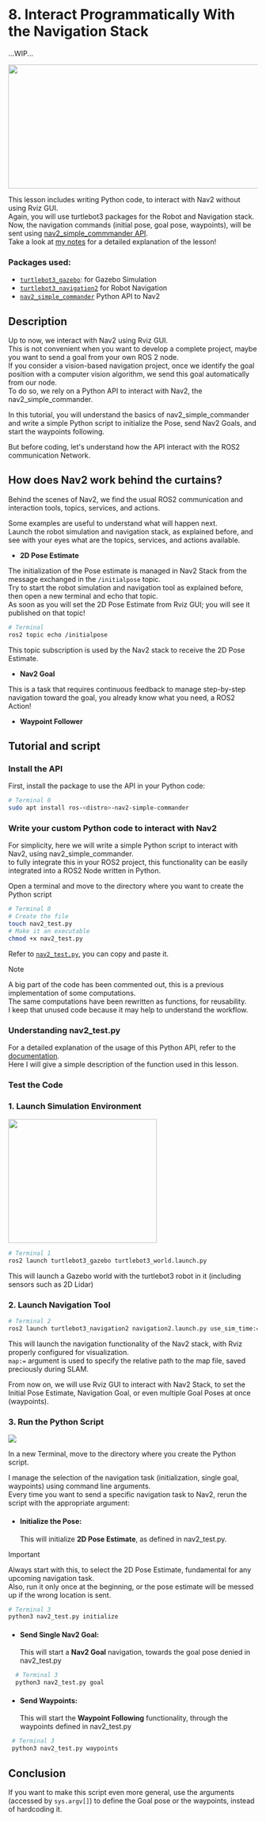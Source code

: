 # 8. Interact Programmatically With the Navigation Stack
...WIP...

<image height=250, width = 800, src=https://github.com/user-attachments/assets/21105b70-3012-448a-b219-b54b236be8e8>

This lesson includes writing Python code, to interact with Nav2 without using Rviz GUI.<br/> 
Again, you will use turtlebot3 packages for the Robot and Navigation stack.<br/>
Now, the navigation commands (initial pose, goal pose, waypoints), will be sent using [nav2_simple_commmander API](https://docs.nav2.org/commander_api/index.html). <br/>
Take a look at [my notes](https://github.com/AlePuglisi/navigation-learning/blob/main/nav2-course/8-nav2-interaction/Lesson8_CommanderAPI.pdf) for a detailed explanation of the lesson!

### Packages used:
- [``turtlebot3_gazebo``](https://github.com/ROBOTIS-GIT/turtlebot3_simulations/tree/main/turtlebot3_gazebo): for Gazebo Simulation
- [``turtlebot3_navigation2``](https://github.com/ROBOTIS-GIT/turtlebot3/tree/main/turtlebot3_navigation2) for Robot Navigation
- [``nav2_simple_commander``](https://github.com/ros-navigation/navigation2/tree/main/nav2_simple_commander) Python API to Nav2
  
## Description 

Up to now, we interact with Nav2 using Rviz GUI. <br/>
This is not convenient when you want to develop a complete project, maybe you want to send a goal from your own ROS 2 node. <br/>
If you consider a vision-based navigation project, once we identify the goal position with a computer vision algorithm, we send this goal automatically from our node. <br/>
To do so, we rely on a Python API to interact with Nav2, the nav2_simple_commander. <br/>

In this tutorial, you will understand the basics of nav2_simple_commander and write a simple Python script to initialize the Pose, send Nav2 Goals, and start the waypoints following. <br/>

But before coding, let's understand how the API interact with the ROS2 communication Network.


## How does Nav2 work behind the curtains? 

Behind the scenes of Nav2, we find the usual ROS2 communication and interaction tools, topics, services, and actions.<br/>

Some examples are useful to understand what will happen next. <br/>
Launch the robot simulation and navigation stack, as explained before, and see with your eyes what are the topics, services, and actions available. <br/>

- **2D Pose Estimate**<br/>

The initialization of the Pose estimate is managed in Nav2 Stack from the message exchanged in the ``/initialpose`` topic.<br/>
Try to start the robot simulation and navigation tool as explained before, then open a new terminal and echo that topic. <br/>
As soon as you will set the 2D Pose Estimate from Rviz GUI; you will see it published on that topic! <br/>
```bash
# Terminal 
ros2 topic echo /initialpose
```

This topic subscription is used by the Nav2 stack to receive the 2D Pose Estimate. 

- **Nav2 Goal**<br/>

This is a task that requires continuous feedback to manage step-by-step navigation toward the goal, you already know what you need, a ROS2 Action! <br/>


- **Waypoint Follower**<br/>


## Tutorial and script

### Install the API
First, install the package to use the API in your Python code:

```bash
# Terminal 0
sudo apt install ros-<distro>-nav2-simple-commander 
```

### Write your custom Python code to interact with Nav2

For simplicity, here we will write a simple Python script to interact with Nav2, using nav2_simple_commander.<br/>
to fully integrate this in your ROS2 project, this functionality can be easily integrated into a ROS2 Node written in Python. <br/>

Open a terminal and move to the directory where you want to create the Python script

```bash
# Terminal 0
# Create the file
touch nav2_test.py
# Make it an executable
chmod +x nav2_test.py
```

Refer to [``nav2_test.py``](https://github.com/AlePuglisi/navigation-learning/blob/main/nav2-course/8-nav2-interaction/nav2_test.py), you can copy and paste it.<br/>

> [!NOTE]
> A big part of the code has been commented out, this is a previous implementation of some computations.<br/> 
> The same computations have been rewritten as functions, for reusability. <br/>
> I keep that unused code because it may help to understand the workflow. <br/>

### Understanding nav2_test.py

For a detailed explanation of the usage of this Python API, refer to the [documentation](https://docs.nav2.org/commander_api/index.html). <br/>
Here I will give a simple description of the function used in this lesson. 


### Test the Code
### 1. Launch Simulation Environment
<image width=300 height=250 src=https://github.com/user-attachments/assets/5721b386-5d3f-4796-8e00-e7a3e1720bf2>

```bash
# Terminal 1
ros2 launch turtlebot3_gazebo turtlebot3_world.launch.py
```
This will launch a Gazebo world with the turtlebot3 robot in it (including sensors such as 2D Lidar)  

### 2. Launch Navigation Tool 
```bash
# Terminal 2
ros2 launch turtlebot3_navigation2 navigation2.launch.py use_sim_time:=True map:=<relative_path/map_name.yaml>
```
This will launch the navigation functionality of the Nav2 stack, with Rviz properly configured for visualization. <br/>
``map:=`` argument is used to specify the relative path to the map file, saved preciously during SLAM. 

From now on, we will use Rviz GUI to interact with Nav2 Stack, to set the Initial Pose Estimate, Navigation Goal, or even multiple Goal Poses at once (waypoints). 

### 3. Run the Python Script
<image src=https://github.com/user-attachments/assets/fa6e8698-ae4f-4652-9136-8381cdb02011>

In a new Terminal, move to the directory where you create the Python script. <br/>

I manage the selection of the navigation task (initialization, single goal, waypoints) using command line arguments. <br/>
Every time you want to send a specific navigation task to Nav2, rerun the script with the appropriate argument: <br/>

  - #### Initialize the Pose:
  
    This will initialize **2D Pose Estimate**, as defined in nav2_test.py.<br/>
  
  > [!IMPORTANT]
  > Always start with this, to select the 2D Pose Estimate, fundamental for any upcoming navigation task. <br/>
  > Also, run it only once at the beginning, or the pose estimate will be messed up if the wrong location is sent. <br/>
    
  ```bash
  # Terminal 3
  python3 nav2_test.py initialize 
  ```

  - #### Send Single Nav2 Goal:
  
    This will start a **Nav2 Goal** navigation, towards the goal pose denied in nav2_test.py


   ```bash
     # Terminal 3
     python3 nav2_test.py goal 
   ```
  
  - #### Send Waypoints:
    
    This will start the **Waypoint Following** functionality, through the waypoints defined in nav2_test.py
    
   ```bash
    # Terminal 3
    python3 nav2_test.py waypoints 
   ```

## Conclusion 

If you want to make this script even more general, use the arguments (accessed by ``sys.argv[]``) to define the Goal pose or the waypoints, instead of hardcoding it.<br/>
